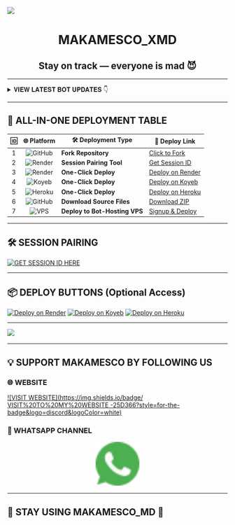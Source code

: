 <a><img src='https://files.catbox.moe/sigghy.jpg'/></a>

<h1 align="center">MAKAMESCO_XMD</h1>
<h2 align="center">Stay on track — everyone is mad 😈</h2>

---

<details>
<summary>𝐕𝐈𝐄𝐖 𝐋𝐀𝐓𝐄𝐒𝐓 𝐁𝐎𝐓 𝐔𝐏𝐃𝐀𝐓𝐄𝐒 👇</summary>

- ✅ All Downloaders Fixed and Working 🔥  
- 🚀 Performance Improvements 🤫  
- 🧠 AI Chat Smoother Than Ever  
- 🎮 New Fun Commands Added  

</details>

---

## 🧭 ALL-IN-ONE DEPLOYMENT TABLE

| 🆔 | 🌐 Platform | 🛠️ Deployment Type | 🔗 Deploy Link |
|:--:|:-----------:|---------------------|----------------|
| 1 | ![GitHub](https://img.shields.io/badge/-GitHub-181717?style=flat-square&logo=github&logoColor=white) | **Fork Repository** | [Click to Fork](https://github.com/makamesco/Makamesco-md-v/fork) |
| 2 | ![Render](https://img.shields.io/badge/-Render-2c2c2c?style=flat-square&logo=render&logoColor=white) | **Session Pairing Tool** | [Get Session ID](https://makamesco-md-code.onrender.com) |
| 3 | ![Render](https://img.shields.io/badge/-Render-3f3f3f?style=flat-square&logo=vercel&logoColor=white) | **One-Click Deploy** | [Deploy on Render](https://render.com/) |
| 4 | ![Koyeb](https://img.shields.io/badge/-Koyeb-111111?style=flat-square&logo=koyeb&logoColor=white) | **One-Click Deploy** | [Deploy on Koyeb](https://www.koyeb.com/) |
| 5 | ![Heroku](https://img.shields.io/badge/-Heroku-430098?style=flat-square&logo=heroku&logoColor=white) | **One-Click Deploy** | [Deploy on Heroku](https://dashboard.heroku.com/new?template=https://github.com/sesco001/Makamesco_md) |
| 6 | ![GitHub](https://img.shields.io/badge/-ZIP%20Archive-000000?style=flat-square&logo=github&logoColor=white) | **Download Source Files** | [Download ZIP](https://github.com/sesco001/Makamesco_md/archive/refs/heads/main.zip) |
| 7 | ![VPS](https://img.shields.io/badge/-VPS%20Hosting-gold?style=flat-square&logo=linux&logoColor=black) | **Deploy to Bot-Hosting VPS** | [Signup & Deploy](https://bot-hosting.net/?aff=1259151615210819614) |

---

## 🛠️ SESSION PAIRING

[![GET SESSION ID HERE](https://img.shields.io/badge/GET-SESSION%20ID%20HERE-green?style=for-the-badge&logo=kenya)](https://makamesco-md-code.onrender.com)

---

## 📦 DEPLOY BUTTONS (Optional Access)

[![Deploy on Render](https://img.shields.io/badge/DEPLOY%20ON%20RENDER-3f3f3f?style=for-the-badge&logo=vercel&logoColor=white)](https://render.com/)
[![Deploy on Koyeb](https://img.shields.io/badge/DEPLOY%20ON%20KOYEB-121212?style=for-the-badge&logo=koyeb&logoColor=white)](https://www.koyeb.com/)
[![Deploy on Heroku](https://www.herokucdn.com/deploy/button.svg)](https://dashboard.heroku.com/new?template=https://github.com/sesco001/Makamesco_md)

---

<a><img src='https://files.catbox.moe/sigghy.jpg'/></a>

---

## 💡 SUPPORT MAKAMESCO BY FOLLOWING US

### 🌐 WEBSITE

[![VISIT WEBSITE](https://img.shields.io/badge/ VISIT%20TO%20MY%20WEBSITE -25D366?style=for-the-badge&logo=discord&logoColor=white)](https://Makamescodigitalsolutions.com)

### 📢 WHATSAPP CHANNEL

<p align="center">
  <a href="https://whatsapp.com/channel/0029VbAEL9r5vKA7RCdnYG0S">
    <img alt="Whatsapp Channel" width="100px" src="https://raw.githubusercontent.com/PikaBotz/My_Personal_Space/main/Images/AnyaBot_pics/Anya_v2/Whatsapp.svg" />
  </a>
</p>

---

## 📌 STAY USING MAKAMESCO_MD 💯
